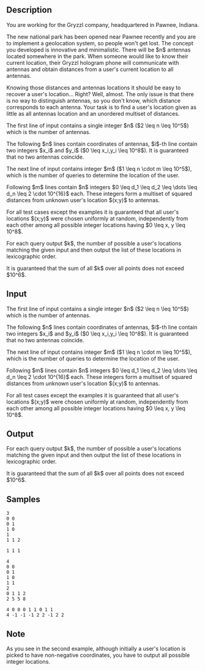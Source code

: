 ## Description

<div><p>You are working for the Gryzzl company, headquartered in Pawnee, Indiana.</p><p>The new national park has been opened near Pawnee recently and you are to implement a geolocation system, so people won't get lost. The concept you developed is innovative and minimalistic. There will be $n$ antennas located somewhere in the park. When someone would like to know their current location, their Gryzzl hologram phone will communicate with antennas and obtain distances from a user's current location to all antennas.</p><p>Knowing those distances and antennas locations it should be easy to recover a user's location... Right? Well, almost. The only issue is that there is no way to distinguish antennas, so you don't know, which distance corresponds to each antenna. Your task is to find a user's location given as little as all antennas location and an unordered multiset of distances.</p></div><div class="input-specification"><p>The first line of input contains a single integer $n$ ($2 \leq n \leq 10^5$) which is the number of antennas.</p><p>The following $n$ lines contain coordinates of antennas, $i$-th line contain two integers $x_i$ and $y_i$ ($0 \leq x_i,y_i \leq 10^8$). It is guaranteed that no two antennas coincide.</p><p>The next line of input contains integer $m$ ($1 \leq n \cdot m \leq 10^5$), which is the number of queries to determine the location of the user.</p><p>Following $m$ lines contain $n$ integers $0 \leq d_1 \leq d_2 \leq \dots \leq d_n \leq 2 \cdot 10^{16}$ each. These integers form a multiset of <span class="tex-font-style-bf">squared</span> distances from unknown user's location $(x;y)$ to antennas.</p><p>For all test cases except the examples it is guaranteed that all user's locations $(x;y)$ were chosen uniformly at random, independently from each other among all possible integer locations having $0 \leq x, y \leq 10^8$.</p></div><div class="output-specification"><p>For each query output $k$, the number of possible a user's locations matching the given input and then output the list of these locations in lexicographic order.</p><p>It is guaranteed that the sum of all $k$ over all points does not exceed $10^6$.</p></div>

## Input

<p>The first line of input contains a single integer $n$ ($2 \leq n \leq 10^5$) which is the number of antennas.</p><p>The following $n$ lines contain coordinates of antennas, $i$-th line contain two integers $x_i$ and $y_i$ ($0 \leq x_i,y_i \leq 10^8$). It is guaranteed that no two antennas coincide.</p><p>The next line of input contains integer $m$ ($1 \leq n \cdot m \leq 10^5$), which is the number of queries to determine the location of the user.</p><p>Following $m$ lines contain $n$ integers $0 \leq d_1 \leq d_2 \leq \dots \leq d_n \leq 2 \cdot 10^{16}$ each. These integers form a multiset of <span class="tex-font-style-bf">squared</span> distances from unknown user's location $(x;y)$ to antennas.</p><p>For all test cases except the examples it is guaranteed that all user's locations $(x;y)$ were chosen uniformly at random, independently from each other among all possible integer locations having $0 \leq x, y \leq 10^8$.</p>

## Output

<p>For each query output $k$, the number of possible a user's locations matching the given input and then output the list of these locations in lexicographic order.</p><p>It is guaranteed that the sum of all $k$ over all points does not exceed $10^6$.</p>

## Samples

```input1
3
0 0
0 1
1 0
1
1 1 2
```

```output1
1 1 1
```






```input2
4
0 0
0 1
1 0
1 1
2
0 1 1 2
2 5 5 8
```

```output2
4 0 0 0 1 1 0 1 1 
4 -1 -1 -1 2 2 -1 2 2
```




## Note

<p>As you see in the second example, although initially a user's location is picked to have non-negative coordinates, you have to output all possible integer locations.</p>

